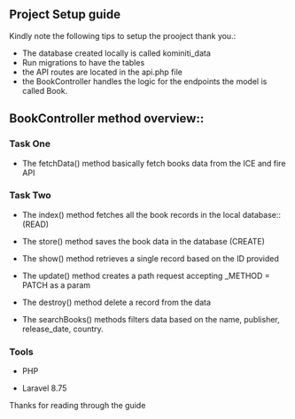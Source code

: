 
## Project Setup guide

Kindly note the following tips to setup the prooject thank you.:

- The database created locally is called kominiti_data
- Run migrations to have the tables
- the API routes are located in the api.php file
- the BookController handles the logic for the endpoints the model is called Book.


## BookController method overview::

### Task One

- The fetchData() method basically fetch books data from the ICE and fire API

### Task Two

- The index() method fetches all the book records in the local database::(READ)

- The store() method saves the book data in the database (CREATE)

- The show() method retrieves a single record based on the ID provided

- The update() method creates a path request accepting _METHOD = PATCH as a param

- The destroy() method delete a record from the data

- The searchBooks() methods filters data based on the name, publisher, release_date, country.


### Tools

- PHP 

- Laravel 8.75


Thanks for reading through the guide



